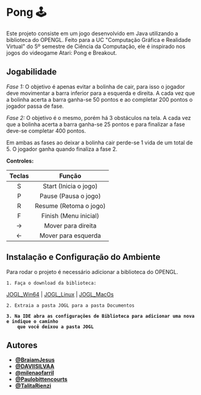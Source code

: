 
# Pong 🕹️

Este projeto consiste em um jogo desenvolvido em Java utilizando a biblioteca do OPENGL. Feito para a UC "Computação Gráfica e Realidade Virtual" do 5º semestre de Ciência da Computação, ele é inspirado nos jogos do videogame Atari: Pong e Breakout.


## Jogabilidade

*Fase 1:* O objetivo é apenas evitar a bolinha de cair, para isso o jogador deve movimentar a barra inferior para a esquerda e direita. A cada vez que a bolinha acerta a barra ganha-se 50 pontos e ao completar 200 pontos o jogador passa de fase.

*Fase 2:* O objetivo é o mesmo, porém há 3 obstáculos na tela. A cada vez que a bolinha acerta a barra ganha-se 25 pontos e para finalizar a fase deve-se completar 400 pontos.

Em ambas as fases ao deixar a bolinha cair perde-se 1 vida de um total de 5. O jogador ganha quando finaliza a fase 2.

**Controles:**

Teclas| Função | 
:---------: | :------: |
S | Start (Inicia o jogo) | 
P | Pause (Pausa o jogo)| 
R | Resume (Retoma o jogo)| 
F | Finish (Menu inicial)| 
→ | Mover para direita | 
← | Mover para esquerda | 


## Instalação e Configuração do Ambiente

Para rodar o projeto é necessário adicionar a biblioteca do OPENGL.

    1. Faça o download da biblioteca:

[JOGL_Win64](https://github.com/milenaofarril/Pong/blob/main/JOGL/JOGL_Win64.zip) |
[JOGL_Linux](https://github.com/milenaofarril/Pong/blob/main/JOGL/JOGL_Linux.zip) |
[JOGL_MacOs](https://github.com/milenaofarril/Pong/blob/main/JOGL/JOGL_MacOS.zip)

    2. Extraia a pasta JOGL para a pasta Documentos
<b>

    3. Na IDE abra as configurações de Biblioteca para adicionar uma nova e indique o caminho 
        que você deixou a pasta JOGL


## Autores

- [@BraiamJesus](https://github.com/BraiamJesus "Perfil de Braiam")
- [@DAVIISILVAA](https://github.com/DAVIISILVAA "Perfil de Davi")
- [@milenaofarril](https://github.com/BraiamJesus "Perfil de Milena")
- [@Paulobittencourts](https://github.com/Paulobittencourts "Perfil de Paulo")
- [@TalitaRienzi](https://github.com/TalitaRienzi "Perfil de Talita")
